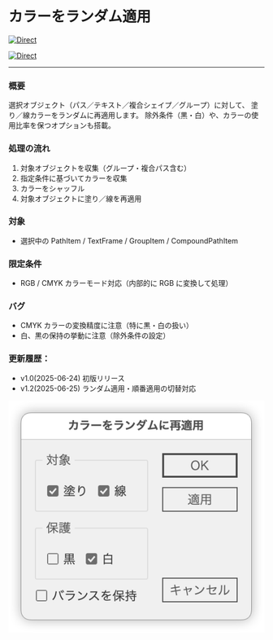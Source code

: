 # カラーをランダム適用

[![Direct](https://img.shields.io/badge/Direct%20Link-ShuffleObjectColors.jsx-ffcc00.svg)](https://github.com/swwwitch/illustrator-scripts/blob/master/jsx/ShuffleObjectColors.jsx)

[![Direct](https://img.shields.io/badge/Back%20to%20home-All%20scripts-cccccc.svg)](https://github.com/swwwitch/illustrator-scripts/blob/master/README.md)

---

### 概要

選択オブジェクト（パス／テキスト／複合シェイプ／グループ）に対して、
塗り／線カラーをランダムに再適用します。
除外条件（黒・白）や、カラーの使用比率を保つオプションも搭載。

### 処理の流れ

1. 対象オブジェクトを収集（グループ・複合パス含む）
2. 指定条件に基づいてカラーを収集
3. カラーをシャッフル
4. 対象オブジェクトに塗り／線を再適用

### 対象

- 選択中の PathItem / TextFrame / GroupItem / CompoundPathItem

### 限定条件

- RGB / CMYK カラーモード対応（内部的に RGB に変換して処理）

### バグ

- CMYK カラーの変換精度に注意（特に黒・白の扱い）
- 白、黒の保持の挙動に注意（除外条件の設定）

### 更新履歴：

- v1.0(2025-06-24) 初版リリース
- v1.2(2025-06-25) ランダム適用・順番適用の切替対応

![](../png/ss-490-440-72-20250624-213948.png)